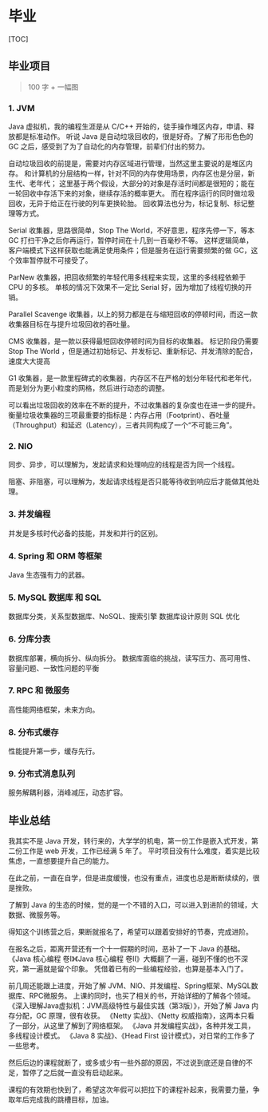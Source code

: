 # 毕业

[TOC]

## 毕业项目

> 100 字 + 一幅图

### 1. JVM

Java 虚拟机，我的编程生涯是从 C/C++ 开始的，徒手操作堆区内存，申请、释放都是标准动作。
听说 Java 是自动垃圾回收的，很是好奇。了解了形形色色的 GC 之后，感受到了为了自动化的内存管理，前辈们付出的努力。

自动垃圾回收的前提是，需要对内存区域进行管理，当然这里主要说的是堆区内存。
和计算机的分层结构一样，针对不同的内存使用场景，内存区也是分层，新生代、老年代；
这里基于两个假设，大部分的对象是存活时间都是很短的；能在一轮回收中存活下来的对象，继续存活的概率更大。
而在程序运行的同时做垃圾回收，无异于给正在行驶的列车更换轮胎。
回收算法也分为，标记复制、标记整理等方式。

Serial 收集器，思路很简单，Stop The World，不好意思，程序先停一下，等本 GC 打扫干净之后你再运行，暂停时间在十几到一百毫秒不等。
这样逻辑简单，客户端模式下这样获取也能满足使用条件；但是服务在运行需要频繁的做 GC，这个效率暂停就不可接受了。

ParNew 收集器，把回收频繁的年轻代用多线程来实现，这里的多线程依赖于 CPU 的多核。
单核的情况下效果不一定比 Serial 好，因为增加了线程切换的开销。

Parallel Scavenge 收集器，以上的努力都是在与缩短回收的停顿时间，而这一款收集器目标在与提升垃圾回收的吞吐量。

CMS 收集器，是一款以获得最短回收停顿时间为目标的收集器。
标记阶段仍需要 Stop The World ，但是通过初始标记、并发标记、重新标记、并发清除的配合，速度大大提高

G1 收集器，是一款里程碑式的收集器，内存区不在严格的划分年轻代和老年代，而是划分为更小粒度的网格，然后进行动态的调整。

可以看出垃圾回收的效率在不断的提升，不过收集器的复杂度也在进一步的提升。
衡量垃圾收集器的三项最重要的指标是：内存占用（Footprint）、吞吐量（Throughput）和延迟（Latency），三者共同构成了一个“不可能三角”。

### 2. NIO

同步、异步，可以理解为，发起请求和处理响应的线程是否为同一个线程。

阻塞、非阻塞，可以理解为，发起请求线程是否只能等待收到响应后才能做其他处理。

### 3. 并发编程

并发是多核时代必备的技能，并发和并行的区别。

### 4. Spring 和 ORM 等框架

Java 生态强有力的武器。

### 5. MySQL 数据库 和 SQL

数据库分类，关系型数据库、NoSQL、搜索引擎
数据库设计原则
SQL 优化

### 6. 分库分表

数据库部署，横向拆分、纵向拆分。
数据库面临的挑战，读写压力、高可用性、容量问题、一致性问题的平衡

### 7. RPC 和 微服务

高性能网络框架，未来方向。

### 8. 分布式缓存

性能提升第一步，缓存先行。

### 9. 分布式消息队列

服务解耦利器，消峰减压，动态扩容。

## 毕业总结

我其实不是 Java 开发，转行来的，大学学的机电，第一份工作是嵌入式开发，第二份工作是 web 开发，工作已经满 5 年了。
平时项目没有什么难度，着实是比较焦虑，一直想要提升自己的能力。

在此之前，一直在自学，但是进度缓慢，也没有重点，进度也总是断断续续的，很是挫败。

了解到 Java 的生态的时候，觉的是一个不错的入口，可以进入到进阶的领域，大数据、微服务等。

得知这个训练营之后，果断就报名了，希望可以跟着安排好的节奏，完成进阶。

在报名之后，距离开营还有一个十一假期的时间，恶补了一下 Java 的基础。
《Java 核心编程 卷I》《Java 核心编程 卷II》大概翻了一遍，碰到不懂的也不深究，第一遍就是留个印象。
凭借着已有的一些编程经验，也算是基本入门了。

前几周还能跟上进度，开始了解 JVM、NIO、并发编程、Spring框架、MySQL数据库、RPC微服务。
上课的同时，也买了相关的书，开始详细的了解各个领域。
《深入理解Java虚拟机：JVM高级特性与最佳实践（第3版）》，开始了解 Java 内存分配，GC 原理，很有收获。
《Netty 实战》、《Netty 权威指南》，这两本只看了一部分，从这里了解到了网络框架。
《Java 并发编程实战》，各种并发工具，多线程设计模式。
《Java 8 实战》、《Head First 设计模式》，对日常的工作多了一些思考。

然后后边的课程就断了，或多或少有一些外部的原因，不过说到底还是自律的不足，暂停了之后就一直没有启动起来。

课程的有效期也快到了，希望这次年假可以把拉下的课程补起来，我需要力量，争取年后完成我的跳槽目标，加油。
